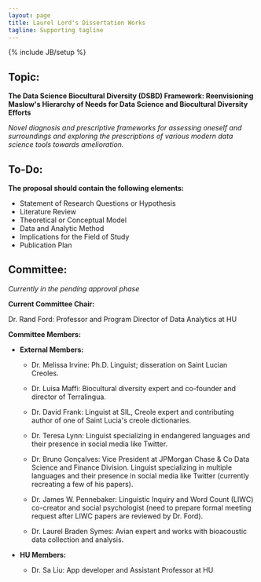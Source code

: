```yaml
---
layout: page
title: Laurel Lord's Dissertation Works
tagline: Supporting tagline
---
```

{% include JB/setup %}

## Topic: 

**The Data Science Biocultural Diversity (DSBD) Framework: Reenvisioning Maslow's Hierarchy of Needs for Data Science and Biocultural Diversity Efforts**

*Novel diagnosis and prescriptive frameworks for assessing oneself and surroundings and exploring the prescriptions of various modern data science tools towards amelioration.*


## To-Do:

**The proposal should contain the following elements:**

- Statement of Research Questions or Hypothesis
- Literature Review
- Theoretical or Conceptual Model
- Data and Analytic Method
- Implications for the Field of Study
- Publication Plan


## Committee: 

*Currently in the pending approval phase*

**Current Committee Chair:**

Dr. Rand Ford: Professor and Program Director of Data Analytics at HU

**Committee Members:**  


- **External Members:** 

    - Dr. Melissa Irvine: Ph.D. Linguist;  disseration on Saint Lucian Creoles.

    - Dr. Luisa Maffi: Biocultural diversity expert and co-founder and director of Terralingua.

    - Dr. David Frank: Linguist at SIL, Creole expert and contributing author of one of Saint Lucia's creole dictionaries.

    - Dr. Teresa Lynn: Linguist specializing in endangered languages and their presence in social media like Twitter.

    - Dr. Bruno Gonçalves: Vice President at JPMorgan Chase & Co Data Science and Finance Division. Linguist specializing in multiple languages and their presence in social media like Twitter (currently recreating a few of his papers).

    - Dr. James W. Pennebaker: Linguistic Inquiry and Word Count (LIWC) co-creator and social psychologist (need to prepare formal meeting request after LIWC papers are reviewed by Dr. Ford).

    - Dr. Laurel Braden Symes: Avian expert and works with bioacoustic data collection and analysis.

- **HU Members:**

    - Dr. Sa Liu: App developer and Assistant Professor at HU